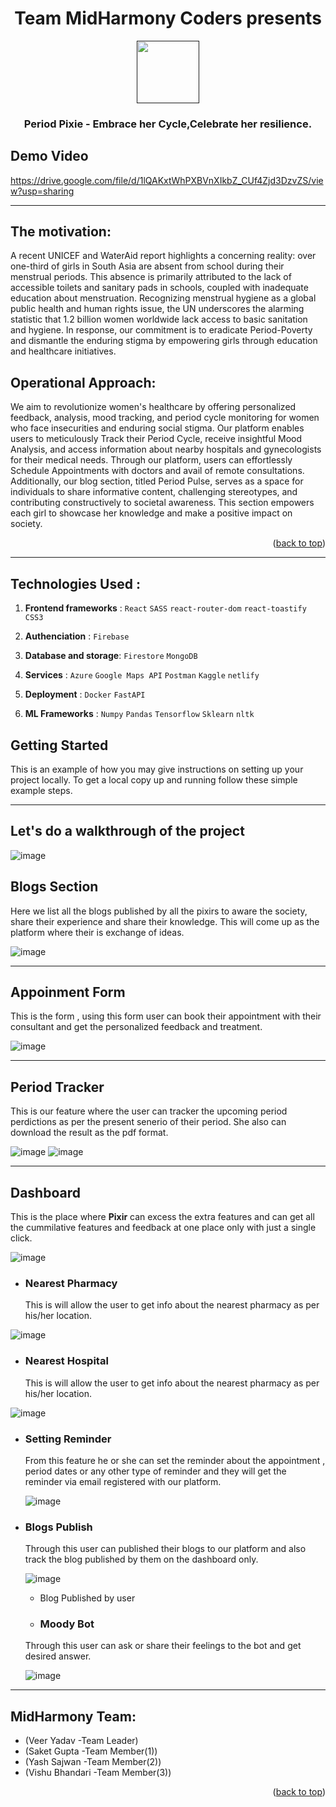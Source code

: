 <h1 align="center"><b>Team MidHarmony Coders presents</b></h1>

<div align="center">
  <a id="top" href="" target="blank">
    <img src="https://storage.googleapis.com/project-hackdata/Period-Pixie.png" width="100px" alt="">
  </a>

  <h3 align="center">Period Pixie - Embrace her Cycle,Celebrate her resilience.</h3>

</div>

## Demo Video 

https://drive.google.com/file/d/1lQAKxtWhPXBVnXIkbZ_CUf4Zjd3DzvZS/view?usp=sharing


---

## The motivation:

A recent UNICEF and WaterAid report highlights a concerning reality: over one-third of girls in South Asia are absent from school during their menstrual periods. This absence is primarily attributed to the lack of accessible toilets and sanitary pads in schools, coupled with inadequate education about menstruation. Recognizing menstrual hygiene as a global public health and human rights issue, the UN underscores the alarming statistic that 1.2 billion women worldwide lack access to basic sanitation and hygiene. In response, our commitment is to eradicate Period-Poverty and dismantle the enduring stigma by empowering girls through education and healthcare initiatives.

## Operational Approach:

We aim to revolutionize women's healthcare by offering personalized feedback, analysis, mood tracking, and period cycle monitoring for women who face insecurities and enduring social stigma. Our platform enables users to meticulously Track their Period Cycle, receive insightful Mood Analysis, and access information about nearby hospitals and gynecologists for their medical needs. Through our platform, users can effortlessly Schedule Appointments with doctors and avail of remote consultations. Additionally, our blog section, titled Period Pulse, serves as a space for individuals to share informative content, challenging stereotypes, and contributing constructively to societal awareness. This section empowers each girl to showcase her knowledge and make a positive impact on society.

<p align="right">(<a href="#top">back to top</a>)</p>

---

## Technologies Used :

1. **Frontend frameworks** : `React` `SASS` `react-router-dom` `react-toastify` `CSS3`

2. **Authenciation** : `Firebase`

3. **Database and storage**: `Firestore` `MongoDB`

4. **Services** : `Azure` `Google Maps API` `Postman` `Kaggle` `netlify`

5. **Deployment** : `Docker` `FastAPI`

6. **ML Frameworks** : `Numpy` `Pandas` `Tensorflow` `Sklearn` `nltk`

<!-- GETTING STARTED -->

## Getting Started

This is an example of how you may give instructions on setting up your project locally.
To get a local copy up and running follow these simple example steps.

---

## Let's do a walkthrough of the project

![image](https://storage.googleapis.com/project-hackdata/homepage.png)

## **Blogs Section**

Here we list all the blogs published by all the pixirs to aware the society, share their experience and share their knowledge. This will come up as the platform where their is exchange of ideas.

![image](https://storage.googleapis.com/project-hackdata/blogs.png)

---

## **Appoinment Form**

This is the form , using this form user can book their appointment with their consultant and get the personalized feedback and treatment.

![image](https://storage.googleapis.com/project-hackdata/Appointment.png)

---

## **Period Tracker**

This is our feature where the user can tracker the upcoming period perdictions as per the present senerio of their period. She also can download the result as the pdf format.

![image](<https://storage.googleapis.com/project-hackdata/Tracker(1).png>)
![image](<https://storage.googleapis.com/project-hackdata/Tracker(2).png>)

---

## Dashboard

This is the place where **Pixir** can excess the extra features and can get all the cummilative features and feedback at one place only with just a single click.

![image](https://storage.googleapis.com/project-hackdata/Dashboard.png)

- ### Nearest Pharmacy
  This is will allow the user to get info about the nearest pharmacy as per his/her location.

![image](https://storage.googleapis.com/project-hackdata/Nearest-Pharmacy.png)

- ### Nearest Hospital
  This is will allow the user to get info about the nearest pharmacy as per his/her location.

![image](https://storage.googleapis.com/project-hackdata/Nearest-Hospitals.png)

- ### Setting Reminder

  From this feature he or she can set the reminder about the appointment , period dates or any other type of reminder and they will get the reminder via email registered with our platform.

  ![image](https://storage.googleapis.com/project-hackdata/Reminder.png)

- ### Blogs Publish

  Through this user can published their blogs to our platform and also track the blog published by them on the dashboard only.

  ![image](https://storage.googleapis.com/project-hackdata/blogs-upload.png)

  - Blog Published by user

  - ### Moody Bot

  Through this user can ask or share their feelings to the bot and get desired answer.

  ![image](https://storage.googleapis.com/project-hackdata/Moody-Bot.png)


---
## MidHarmony Team:

- (Veer Yadav -Team Leader)
- (Saket Gupta -Team Member(1))
- (Yash Sajwan -Team Member(2))
- (Vishu Bhandari -Team Member(3))

<p align="right">(<a href="#top">back to top</a>)</p>
